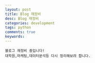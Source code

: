 ```yaml
---
layout: post
title: Blog 재정비
desc: Blog 재정비
categories: development
tags: python
comments: true
keywords: 
---
```




```
블로그 재정비 중입니다!
대학원,마케팅,데이터분석등 다시 정리해보려 합니다.
```


